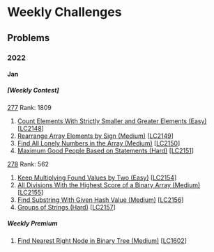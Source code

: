 # Weekly Challenges

## Problems

### 2022

#### Jan

##### [Weekly Contest]

[277](https://leetcode.com/contest/weekly-contest-277/) Rank: 1809

1. [Count Elements With Strictly Smaller and Greater Elements (Easy)](Count-Elements-With-Strictly-Smaller-and-Greater-Elements-(Easy).py)
[[LC2148](https://leetcode.com/contest/weekly-contest-277/problems/count-elements-with-strictly-smaller-and-greater-elements/)]
1. [Rearrange Array Elements by Sign (Medium)](Rearrange-Array-Elements-by-Sign-(Medium).py)
[[LC2149](https://leetcode.com/contest/weekly-contest-277/problems/rearrange-array-elements-by-sign/)]
1. [Find All Lonely Numbers in the Array (Medium)](Find-All-Lonely-Numbers-in-the-Array-(Medium).py)
[[LC2150](https://leetcode.com/contest/weekly-contest-277/problems/find-all-lonely-numbers-in-the-array/)]
1. [Maximum Good People Based on Statements (Hard)](Maximum-Good-People-Based-on-Statements-(Hard).py)
[[LC2151](https://leetcode.com/contest/weekly-contest-277/problems/maximum-good-people-based-on-statements/)]

[278](https://leetcode.com/contest/weekly-contest-278/) Rank: 562

1. [Keep Multiplying Found Values by Two (Easy)](Keep-Multiplying-Found-Values-by-Two-(Easy).py)
[[LC2154](https://leetcode.com/contest/weekly-contest-278/problems/keep-multiplying-found-values-by-two/)]
1. [All Divisions With the Highest Score of a Binary Array (Medium)](All-Divisions-With-the-Highest-Score-of-a-Binary-Array-(Medium).py)
[[LC2155](https://leetcode.com/contest/weekly-contest-278/problems/all-divisions-with-the-highest-score-of-a-binary-array/)]
1. [Find Substring With Given Hash Value (Medium)](Find-Substring-With-Given-Hash-Value-(Medium).py)
[[LC2156](https://leetcode.com/contest/weekly-contest-278/problems/find-substring-with-given-hash-value/)]
1. [Groups of Strings (Hard)](Groups-of-Strings-(Hard).py)
[[LC2157](https://leetcode.com/contest/weekly-contest-278/problems/groups-of-strings/)]

##### Weekly Premium

1. [Find Nearest Right Node in Binary Tree (Medium)](Find-Nearest-Right-Node-in-Binary-Tree-(Medium).py)
[[LC1602](https://leetcode.com/problems/find-nearest-right-node-in-binary-tree/)]
